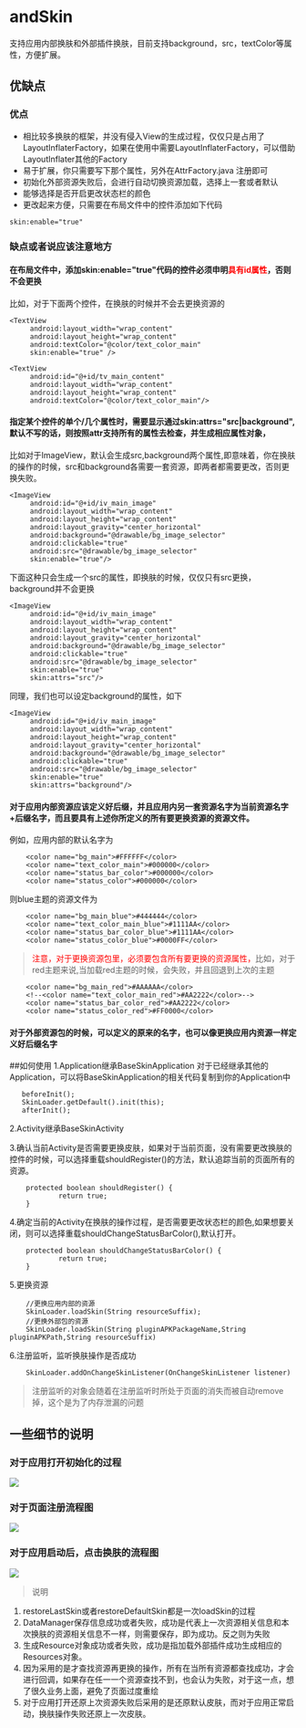 # andSkin 
支持应用内部换肤和外部插件换肤，目前支持background，src，textColor等属性，方便扩展。

## 优缺点
### 优点
- 相比较多换肤的框架，并没有侵入View的生成过程，仅仅只是占用了LayoutInflaterFactory，如果在使用中需要LayoutInflaterFactory，可以借助LayoutInflater其他的Factory
- 易于扩展，你只需要写下那个属性，另外在AttrFactory.java 注册即可
- 初始化外部资源失败后，会进行自动切换资源加载，选择上一套或者默认
- 能够选择是否开启更改状态栏的颜色
- 更改起来方便，只需要在布局文件中的控件添加如下代码 
```
skin:enable="true"
```

### 缺点或者说应该注意地方
#### 在布局文件中，添加skin:enable="true"代码的控件必须申明<font color= "red">具有id属性</font>，否则不会更换
比如，对于下面两个控件，在换肤的时候并不会去更换资源的
```
<TextView
     android:layout_width="wrap_content"
     android:layout_height="wrap_content"
     android:textColor="@color/text_color_main"
     skin:enable="true" />
```
```
<TextView
     android:id="@+id/tv_main_content"
     android:layout_width="wrap_content"
     android:layout_height="wrap_content"
     android:textColor="@color/text_color_main"/>
```
#### 指定某个控件的单个/几个属性时，需要显示通过skin:attrs="src|background",默认不写的话，则按照attr支持所有的属性去检查，并生成相应属性对象，
比如对于ImageView，默认会生成src,background两个属性,即意味着，你在换肤的操作的时候，src和background各需要一套资源，即两者都需要更改，否则更换失败。
```
<ImageView
     android:id="@+id/iv_main_image"
     android:layout_width="wrap_content"
     android:layout_height="wrap_content"
     android:layout_gravity="center_horizontal"
     android:background="@drawable/bg_image_selector"
     android:clickable="true"
     android:src="@drawable/bg_image_selector"
     skin:enable="true"/>
```
下面这种只会生成一个src的属性，即换肤的时候，仅仅只有src更换，background并不会更换
```
<ImageView
     android:id="@+id/iv_main_image"
     android:layout_width="wrap_content"
     android:layout_height="wrap_content"
     android:layout_gravity="center_horizontal"
     android:background="@drawable/bg_image_selector"
     android:clickable="true"
     android:src="@drawable/bg_image_selector"
     skin:enable="true"
     skin:attrs="src"/>
```
同理，我们也可以设定background的属性，如下
```
<ImageView
     android:id="@+id/iv_main_image"
     android:layout_width="wrap_content"
     android:layout_height="wrap_content"
     android:layout_gravity="center_horizontal"
     android:background="@drawable/bg_image_selector"
     android:clickable="true"
     android:src="@drawable/bg_image_selector"
     skin:enable="true"
     skin:attrs="background"/>
```
#### 对于应用内部资源应该定义好后缀，并且应用内另一套资源名字为当前资源名字+后缀名字，而且要具有上述你所定义的所有要更换资源的资源文件。
例如，应用内部的默认名字为
```
    <color name="bg_main">#FFFFFF</color>
    <color name="text_color_main">#000000</color>
    <color name="status_bar_color">#000000</color>
    <color name="status_color">#000000</color>
```
则blue主题的资源文件为
```
    <color name="bg_main_blue">#444444</color>
    <color name="text_color_main_blue">#1111AA</color>
    <color name="status_bar_color_blue">#1111AA</color>
    <color name="status_color_blue">#0000FF</color>
```

 > <font color ="red">注意，对于更换资源包里，必须要包含所有要更换的资源属性，</font>比如，对于red主题来说,当加载red主题的时候，会失败，并且回退到上次的主题
 
 ```
     <color name="bg_main_red">#AAAAAA</color>
     <!--<color name="text_color_main_red">#AA2222</color>-->
     <color name="status_bar_color_red">#AA2222</color>
     <color name="status_color_red">#FF0000</color>
 ```
#### 对于外部资源包的时候，可以定义的原来的名字，也可以像更换应用内资源一样定义好后缀名字
 
 ##如何使用
1.Application继承BaseSkinApplication
 对于已经继承其他的Application，可以将BaseSkinApplication的相关代码复制到你的Application中
 ```
    beforeInit();
    SkinLoader.getDefault().init(this);
    afterInit();
 ```
 
2.Activity继承BaseSkinActivity

3.确认当前Activity是否需要更换皮肤，如果对于当前页面，没有需要更改换肤的控件的时候，可以选择重载shouldRegister()的方法，默认追踪当前的页面所有的资源。
```
    protected boolean shouldRegister() {
            return true;
    }
```
4.确定当前的Activity在换肤的操作过程，是否需要更改状态栏的颜色,如果想要关闭，则可以选择重载shouldChangeStatusBarColor(),默认打开。
```
    protected boolean shouldChangeStatusBarColor() {
            return true;
    }
```
5.更换资源
```
    //更换应用内部的资源
    SkinLoader.loadSkin(String resourceSuffix);
    //更换外部包的资源
    SkinLoader.loadSkin(String pluginAPKPackageName,String pluginAPKPath,String resourceSuffix)
```
6.注册监听，监听换肤操作是否成功
```
    SkinLoader.addOnChangeSkinListener(OnChangeSkinListener listener)
```
 
 > 注册监听的对象会随着在注册监听时所处于页面的消失而被自动remove掉，这个是为了内存泄漏的问题
 
## 一些细节的说明
### 对于应用打开初始化的过程
![](images/init.jpeg)
<!--```flow-->
<!--st=>start: 初始化-->
<!--e=>end: loadSkinEnd-->

<!--DataManagerInit=>operation: DataManager初始化-->
<!--GlobalManagerInit=>operation: GlobalManager初始化-->
<!--ResourceManageInit=>operation: ResourceManage初始化-->

<!--generateResource=>operation: 生成Resource对象-->
<!--generateResourceCondition=>condition: Resource对象生成成功？-->

<!--onInitSuccess=>operation: 回调初始化成功的监听-->
<!--onInitError=>operation: 回调初始化失败的监听-->
<!--restoreDefaultSkin=>operation: 还原默认的皮肤-->

<!--st->DataManagerInit->GlobalManagerInit->ResourceManageInit->generateResource->generateResourceCondition(yes)->onInitSuccess->e-->

<!--generateResourceCondition(no)->onInitError->restoreDefaultSkin-->
<!--```-->
### 对于页面注册流程图
![](images/register.jpeg)
<!--```flow-->
<!--st=>start: 注册当前页面-->
<!--e=>end: 结束-->

<!--notifyAllChangeSkinObserverList=>operation: 通知当前注册页面更换资源-->
<!--findAllResource=>operation: 查找所有的资源-->
<!--findAllResourceCondition=>condition: 查找所有的资源成功？-->

<!--allChangeSkinObserverList=>operation: 所有控件进行更换操作-->

<!--restoreDefaultSkin=>operation: 还原默认的皮肤-->

<!--st->notifyAllChangeSkinObserverList->findAllResource->findAllResourceCondition->findAllResourceCondition(yes)->allChangeSkinObserverList->e-->
<!--findAllResourceCondition(no)->restoreDefaultSkin->-->
<!--```-->
### 对于应用启动后，点击换肤的流程图
![](images/loadSkin.jpeg)
<!--```flow-->
<!--st=>start: loadSkin-->
<!--e=>end: loadSkinEnd-->

<!--saveDataManager=>operation: DataManager存储需要换肤的相关信息-->
<!--saveDataManagerCondition=>condition:  DataManager存储信息成功？-->

<!--generateResource=>operation: 生成Resource对象-->
<!--generateResourceCondition=>condition: Resource对象生成成功？-->

<!--notifyAllChangeSkinObserverList=>operation: 通知所有注册页面更换资源-->
<!--findAllResource=>operation: 查找所有的资源-->
<!--findAllResourceCondition=>condition: 查找所有的资源成功？-->

<!--allChangeSkinObserverList=>operation: 所有控件进行更换操作-->

<!--restoreDefaultSkin=>operation: 还原默认的皮肤-->
<!--restoreLastSkin=>operation: 还原上一套的皮肤-->

<!--flushGlobalManagerInfos=>operation: 刷新GlobalManager关于资源的相关信息-->

<!--onLoadSkinError=>operation: 回调加载皮肤失败的监听-->

<!--onLoadSkinSuccess=>operation: 回调加载皮肤成功的监听-->

<!--st->saveDataManager->saveDataManagerCondition-->
<!--saveDataManagerCondition(yes)->generateResource->generateResourceCondition->generateResourceCondition(yes)->notifyAllChangeSkinObserverList->findAllResource->findAllResourceCondition->findAllResourceCondition(yes)->allChangeSkinObserverList->flushGlobalManagerInfos->onLoadSkinSuccess-->

<!--saveDataManagerCondition(no)->onLoadSkinError->restoreLastSkin->saveDataManager-->

<!--generateResourceCondition(no)->onLoadSkinError->restoreLastSkin->saveDataManager-->

<!--findAllResourceCondition(no)->onLoadSkinError->restoreLastSkin->saveDataManager-->
<!--```-->
> 说明</br>
1. restoreLastSkin或者restoreDefaultSkin都是一次loadSkin的过程
2. DataManager保存信息成功或者失败，成功是代表上一次资源相关信息和本次换肤的资源相关信息不一样，则需要保存，即为成功。反之则为失败</br>
3. 生成Resource对象成功或者失败，成功是指加载外部插件成功生成相应的Resources对象。</br>
4. 因为采用的是才查找资源再更换的操作，所有在当所有资源都查找成功，才会进行回调，如果存在任一一个资源查找不到，也会认为失败，对于这一点，想了很久业务上面，避免了页面过度重绘</br>
5. 对于应用打开还原上次资源失败后采用的是还原默认皮肤，而对于应用正常启动，换肤操作失败还原上一次皮肤。</br>
 
